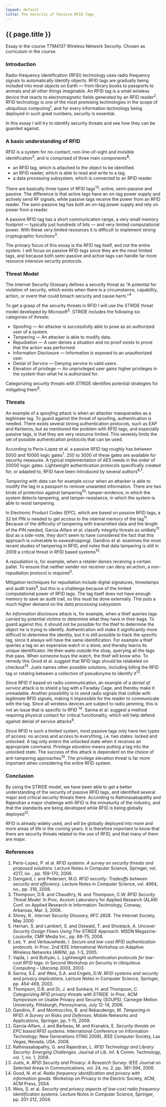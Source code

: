 ```yaml
---
layout: default
title: The Security of Passive RFID Tags
---
```


{{ page.title }}
----------------

<p class="quiet">Essay in the course TTM4137 Wireless Network Security. Chosen as curriculum in the course.</p>

### Introduction

Radio-frequency identification (RFID) technology uses radio frequency signals to automatically identify objects. RFID tags are gradually being included into most objects on Earth — from library books to passports to animals and all other things imaginable. An RFID tag is a small wireless device that reacts to electromagnetic fields generated by an RFID reader<sup>2</sup>. RFID technology is one of the most promising technologies in the scope of ubiquitous computing<sup>1</sup>, and for every information technology being deployed in such great numbers, security is essential.

In this essay I will try to identify security threats and see how they can be guarded against.

### A basic understanding of RFID

RFID is a system for no-contact, non-line-of-sight and invisible identification<sup>3</sup>, and is comprised of three main components<sup>8</sup>:

* an RFID tag, which is attached to the object to be identified.
* an RFID reader, which is able to read and write to a tag.
* a data processing subsystem, which is connected to an RFID reader.

There are basically three types of RFID tags<sup>13</sup>: active, semi-passive and passive. The difference is that active tags have an on-tag power supply and actively send RF signals, while passive tags receive the power from an RFID reader. The semi-passive tag has both an on-tag power supply and rely on power from a reader.

A passive RFID tag has a short communication range, a very small memory footprint — typically just hundreds of bits — and very limited computational power. With these very limited resources it is difficult to implement strong cryptographic functions<sup>3</sup>.

The primary focus of this essay is the RFID tag itself, and not the entire system. I will focus on passive RFID tags since they are the most limited tags, and because both semi-passive and active tags can handle far more resource intensive security protocols.

### Threat Model

The Internet Security Glossary defines a security threat as "A potential for violation of security, which exists when there is a circumstance, capability, action, or event that could breach security and cause harm."<sup>4</sup>

To get a grasp of the security threats in RFID I will use the STRIDE threat model developed by Microsoft<sup>5</sup>. STRIDE includes the following six categories of threats:

* Spoofing — An attacker is successfully able to pose as an authorized user of a system.
* Tampering — An attacker is able to modify data.
* Repudiation — A user denies a situation and no proof exists to prove that the action was performed.
* Information Disclosure — Information is exposed to an unauthorized user.
* Denial of Service — Denying service to valid users.
* Elevation of privilege — An unprivileged user gains higher privileges in the system than what he is authorized for.

Categorizing security threats with STRIDE identifies potential strategies for mitigating them<sup>9</sup>.

### Threats

An example of a _spoofing_ attack is when an attacker masquerades as a legitimate tag. To guard against the threat of spoofing, authentication is needed. There exists several strong authentication protocols, such as EAP and Kerberos, but as mentioned the problem with RFID tags, and especially passive tags, is that they are very resource limited. This severely limits the set of possible authentication protocols that can be used. 

According to Peris-Lopez et al. a passive RFID tag roughly has between 5000 and 10000 logic gates<sup>1</sup>. 250 to 3000 of these gates are available for security measures. A typical implementation of AES needs in the order of 20000 logic gates. Lightweight authentication protocols specifically created for, or adapted to, RFID have been introduced by several authors<sup>6,7</sup>.

_Tampering_ with data can for example occur when an attacker is able to modify the tag in a passport to remove unwanted information. There are two kinds of protection against tampering<sup>10</sup>: tamper-evidence, in which the system detects tampering, and tamper-resistance, in which the system is able to resist tampering. 

In Electronic Product Codes (EPC), which are based on passive RFID tags, a 32 bit PIN is needed to get access to the internal memory of the tag<sup>11</sup>. Because of the difficulty of tampering with transmitted data and the length of the PIN needed, Garcia-Alfaro et al. classify integrity threats as unlikely<sup>11</sup> (but as a side-note, they don’t seem to have considered the fact that this approach is vulnerable to eavesdropping). Gandino et al. examines the most recent studies of tampering in RFID, and notes that data tampering is still in 2009 a critical threat in RFID based systems<sup>10</sup>.

A _repudiation_ is, for example, when a retailer denies receiving a certain pallet. To ensure that neither sender nor receiver can deny an action, a non-repudiation protocol is required<sup>3</sup>.

Mitigation techniques for repudiation include digital signatures, timestamps and audit trails<sup>9</sup>, but this is a challenge because of the limited computational power of RFID tags. The tag itself does not have enough memory to save an audit trail, so this must be done externally. This puts a much higher demand on the _data processing subsystem_.

An _information disclosure_ attack is, for example, when a thief queries tags carried by potential victims to determine what they have in their bags. To guard against this, it should not be possible for the thief to determine the object he is trying to identify. Authentication will make it significantly more difficult to determine the identity, but it is still possible to track the specific tag, since it always will have the same identification. For example a thief queries a tag on an expensive watch in a store, and thereby learns its unique identificator. He then waits outside the shop, querying all the tags that pass. When someone buys the watch, the thief will know who. To remedy this Good et al. suggest that RFID tags should be relabeled on checkout<sup>14</sup>. Juels names other possible solutions, including killing the RFID tag or rotating between a collection of pseudonyms to identify it<sup>13</sup>.

Since RFID if based on radio communication, an example of a _denial of service_ attack is to shield a tag with a Faraday Cage, and thereby make it unreadable. Another possibility is to send radio signals that collide with legitimate RFID signals, making it impossible for the reader to communicate with the tag. Since all wireless devices are subject to radio jamming, this is not an issue that is specific to RFID <sup>14</sup>. Sarma et al. suggest a method requiring physical contact for critical functionality, which will help defend against denial of service attacks<sup>8</sup>.

Since RFID is such a limited system, most passive tags only have two types of access: no access and access to everything, i.e. two states: locked and unlocked. A tag only enters the unlocked state when it receives an appropriate command. _Privilege elevation_ means putting a tag into the unlocked state. The success of this attack is dependent on the choice of anti-tampering approaches<sup>10</sup>. The privilege elevation threat is far more important when considering the entire RFID system.

### Conclusion

By using the STRIDE model, we have been able to get a better understanding of the security of passive RFID tags, and identified several major and critical security threats there. According to Rathinasabapathy and Rajendran a major challenge with RFID is the immaturity of the industry, and that the standards are being developed while RFID is being globally deployed<sup>12</sup>.

RFID is already widely used, and will be globally deployed into more and more areas of life in the coming years. It is therefore important to know that there are security threats related to the use of RFID, and that many of them are major.

### References

1. Peris-Lopez, P. et al. _RFID systems: A survey on security threats and proposed solutions_. Lecture Notes in Computer Science, Springer, vol. 4217, no. , pp. 159-170, 2006. 
2. Damgard, I. and Pedersen, M.O. _RFID security: Tradeoffs between security and efficiency_. Lecture Notes in Computer Science, vol. 4964, no., pp. 318, 2008.
3. Thompson, D.R. and Chaudhry, N. and Thompson, C.W. _RFID Security Threat Model_. In Proc. Acxiom Laboratory for Applied Research (ALAR) Conf. on Applied Research in Information 	Technology, Conway, Arkansas, Mar. 3, 2006.
4. Shirey, R.. _Internet Security Glossary, RFC 2828_. The Internet Society, May 2000
5. Hernan, S. and Lambert, S. and Ostwald, T. and Shostack, A. _Uncover Security Design Flaws Using The STRIDE Approach_. MSDN Magazine-Louisville, CMP Media Inc., pp. 68-75, 2006.
6. Lee, Y. and Verbauwhede, I. _Secure and low-cost RFID authentication protocols_. In Proc. 2nd IEEE International Workshop on Adaptive Wireless Networks (AWiN), pp. 1-5, 2005.
7. Vajda, I. and Buttyán, L. _Lightweight authentication protocols for low-cost RFID tags_. In Second Workshop on Security in Ubiquitous Computing – Ubicomp 2003, 2003.
8. Sarma, S.E. and Weis, S.A. and Engels, D.W. _RFID systems and security and privacy implications_. Lecture Notes in Computer Science, Springer, pp. 454-469, 2003.
9. Thompson, D.R. and Di, J. and Sunkara, H. and Thompson, C. _Categorizing RFID privacy threats with STRIDE_. In Proc. ACM Symposium on Usable Privacy and Security (SOUPS), Carnegie Mellon University, Pittsburgh, Pennsylvania, July 12-14, 2006.
10. Gandino, F. and Montrucchio, B. and Rebaudengo, M. _Tampering in RFID: A Survey on Risks and Defenses_. Mobile Networks and Applications, Springer, pp. 1-15, 2009.
11. Garcia-Alfaro, J. and Barbeau, M. and Kranakis, E. _Security threats on EPC based RFID systems_. International Conference on Information Technology: New Generations (ITNG 2008), 	IEEE Computer Society, Las Vegas, Nevada, USA. 2008.
12.	Rathinasabapathy, G. and Rajendran, L. _RFID Technology and Library Security: Emerging Challenges_. Journal of Lib. Inf. & Comm. Technology, vol. 1, no. 1, 2009.
13.	Juels, A. _RFID Security and Privacy: A Research Survey_. IEEE Journal on Selected Areas in Communications, vol. 24, no. 2, pp. 381-394, 2006.
14.	Good, N. et al. _Radio frequency identification and privacy with information goods_. Workshop on Privacy in the Electric Society, ACM, ACM Press, 2004.
15.	Weis, S. et al. _Security and privacy aspects of low-cost radio frequency identification systems_. Lecture Notes in Computer Science, Springer, pp. 201-212, 2004.
